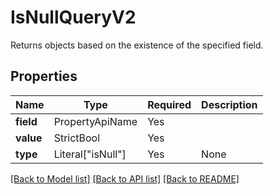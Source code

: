 # IsNullQueryV2

Returns objects based on the existence of the specified field.

## Properties
| Name | Type | Required | Description |
| ------------ | ------------- | ------------- | ------------- |
**field** | PropertyApiName | Yes |  |
**value** | StrictBool | Yes |  |
**type** | Literal["isNull"] | Yes | None |


[[Back to Model list]](../../README.md#documentation-for-models) [[Back to API list]](../../README.md#documentation-for-api-endpoints) [[Back to README]](../../README.md)
